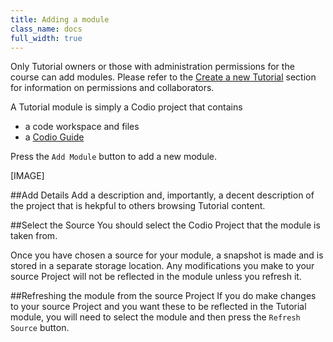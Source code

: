 ```yaml
---
title: Adding a module
class_name: docs
full_width: true
---
```


Only Tutorial owners or those with administration permissions for the course can add modules. Please refer to the [Create a new Tutorial]() section for information on permissions and collaborators.

A Tutorial module is simply a Codio project that contains

- a code workspace and files
- a [Codio Guide](/docs/dashboard/tutorials/guides) 

Press the `Add Module` button to add a new module.

[IMAGE]

##Add Details
Add a description and, importantly, a decent description of the project that is hekpful to others browsing Tutorial content.

##Select the Source
You should select the Codio Project that the module is taken from. 

Once you have chosen a source for your module, a snapshot is made and is stored in a separate storage location. Any modifications you make to your source Project will not be reflected in the module unless you refresh it. 

##Refreshing the module from the source Project
If you do make changes to your source Project and you want these to be reflected in the Tutorial module, you will need to select the module and then press the `Refresh Source` button. 




